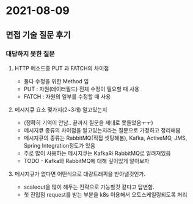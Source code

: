 # 2021-08-09

## 면접 기술 질문 후기

### 대답하지 못한 질문
1. HTTP 메소드중 PUT 과 FATCH의 차이점
   
    - 둘다 수정을 위한 Method 임
    - PUT : 자원(데이터필드) 전체 수정이 필요할 때 사용
    - FATCH : 자원의 일부를 수정할 때 사용
   
2. 메시지큐 요소 몇가지(2~3개) 알고있는지
    - (정확히 기억이 안남.. 끝까지 질문을 제대로 못들었음ㅜㅜ)
    - 메시지큐 종류의 차이점을 알고있는지라는 질문으로 가정하고 정리해봄
    - 메시지큐의 종류는 RabbitMQ(직접 셋팅해봄), Kafka, ActiveMQ, JMS, Spring Integration정도가 있음 
    - 주로 많이 사용하는 메시지큐는 Kafka와 RabbitMQ로 알려져있음
    - TODO - Kafka와 RabbitMQ에 대해 깊이있게 알아보자

3. 메시지큐가 없다면 어떤식으로 대량트래픽을 받아낼것인가.
    - scaleout을 많이 해두는 전략으로 가능할것 같다고 답변함.
    - 첫 진입점 request를 받는 부분을 k8s 이용해서 오토스케일링되도록 처리
